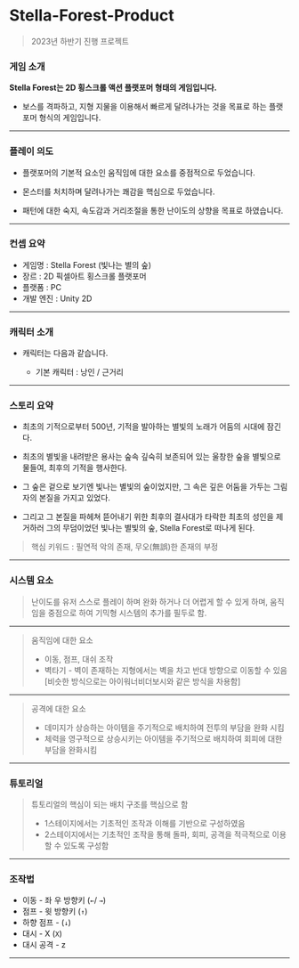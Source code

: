 # Stella-Forest-Product

> 2023년 하반기 진행 프로젝트

### 게임 소개  

**Stella Forest는 2D 횡스크롤 액션 플랫포머 형태의 게임입니다.**

- 보스를 격파하고, 지형 지물을 이용해서 빠르게 달려나가는 것을 목표로 하는 플랫포머 형식의 게임입니다.

-----

### 플레이 의도

- 플랫포머의 기본적 요소인 움직임에 대한 요소를 중점적으로 두었습니다.

- 몬스터를 처치하며 달려나가는 쾌감을 핵심으로 두었습니다.

- 패턴에 대한 숙지, 속도감과 거리조절을 통한 난이도의 상향을 목표로 하였습니다.

-----

### 컨셉 요약
- 게임명 : Stella Forest (빛나는 별의 숲)
- 장르 : 2D 픽셀아트 횡스크롤 플랫포머
- 플랫폼 : PC
- 개발 엔진 : Unity 2D

-----

### 캐릭터 소개
- 캐릭터는 다음과 같습니다.

  - 기본 캐릭터 : 낭인 / 근거리

-----

### 스토리 요약
- 최초의 기적으로부터 500년, 기적을 발아하는 별빛의 노래가 어둠의 시대에 잠긴다.

- 최초의 별빛을 내려받은 용사는 숲속 깊숙히 보존되어 있는 울창한 숲을 별빛으로 물들여, 최후의 기적을 행사한다.

- 그 숲은 겉으로 보기엔 빛나는 별빛의 숲이었지만, 그 속은 깊은 어둠을 가두는 그림자의 본질을 가지고 있었다.

- 그리고 그 본질을 파헤쳐 뜯어내기 위한 최후의 결사대가 타락한 최초의 성인을 제거하러 그의 무덤이었던 빛나는 별빛의 숲, Stella Forest로 떠나게 된다.

> 핵심 키워드  : 필연적 악의 존재, 무오(無誤)한 존재의 부정

-----

### 시스템 요소

> 난이도를 유저 스스로 플레이 하며 완화 하거나 더 어렵게 할 수 있게 하며, 움직임을 중점으로 하여 기믹형 시스템의 추가를 필두로 함.  

-----

> 움직임에 대한 요소  
> - 이동, 점프, 대쉬 조작  
> - 벽타기 - 벽이 존재하는 지형에서는 벽을 차고 반대 방향으로 이동할 수 있음
[비슷한 방식으로는 아이워너비더보시와 같은 방식을 차용함]

-----

> 공격에 대한 요소
> - 데미지가 상승하는 아이템을 주기적으로 배치하여 전투의 부담을 완화 시킴
> - 체력을 영구적으로 상승시키는 아이템을 주기적으로 배치하여 회피에 대한 부담을 완화시킴

-----

### 튜토리얼

> 튜토리얼의 핵심이 되는 배치 구조를 핵심으로 함
> - 1스테이지에서는 기초적인 조작과 이해를 기반으로 구성하였음
> - 2스테이지에서는 기초적인 조작을 통해 돌파, 회피, 공격을 적극적으로 이용할 수 있도록 구성함

-----

### 조작법
- 이동 - 좌 우 방향키 (`←`/ `→`)  
- 점프 - 윗 방향키 (`↑`)  
- 하향 점프 -  (`↓`)  
- 대시 - X (`X`)
- 대시 공격 - z

----